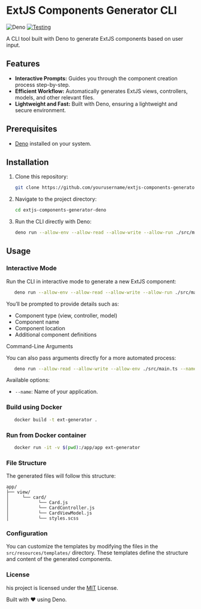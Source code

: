 # ExtJS Components Generator CLI

![Deno](https://img.shields.io/badge/Deno-2.0+-green.svg)
[![Testing](https://github.com/avenue9977/extjs-components-generator-deno/actions/workflows/deno.yml/badge.svg?branch=master)](https://github.com/avenue9977/extjs-components-generator-deno/actions/workflows/deno.yml)

A CLI tool built with Deno to generate ExtJS components based on user input.

## Features

- **Interactive Prompts:** Guides you through the component creation process step-by-step.
- **Efficient Workflow:** Automatically generates ExtJS views, controllers, models, and other relevant files.
- **Lightweight and Fast:** Built with Deno, ensuring a lightweight and secure environment.

## Prerequisites

- [Deno](https://deno.com/) installed on your system.

## Installation

1. Clone this repository:
   ```bash
   git clone https://github.com/yourusername/extjs-components-generator.git
   ```

2. Navigate to the project directory:
    ```bash
   cd extjs-components-generator-deno
   ```

3. Run the CLI directly with Deno:
   ```bash
   deno run --allow-env --allow-read --allow-write --allow-run ./src/main.ts
   ```
   
## Usage

### Interactive Mode
Run the CLI in interactive mode to generate a new ExtJS component:
   ```bash
      deno run --allow-env --allow-read --allow-write --allow-run ./src/main.ts
   ```
You’ll be prompted to provide details such as:
- Component type (view, controller, model)
- Component name
- Component location
- Additional component definitions

Command-Line Arguments

You can also pass arguments directly for a more automated process:

   ```bash
      deno run --allow-read --allow-write --allow-env ./src/main.ts --name MyApplicationName 
   ```
Available options:
- `--name`: Name of your application.

### Build using Docker

   ```bash
      docker build -t ext-generator .
   ```

### Run from Docker container

   ```bash
      docker run -it -v $(pwd):/app/app ext-generator
   ```

### File Structure

The generated files will follow this structure:
```
app/
├── view/
│     └── card/
│           └── Card.js
│           └── CardController.js
│           └── CardViewModel.js
│           └── styles.scss
```

### Configuration
You can customize the templates by modifying the files in the `src/resources/templates/` directory. These templates define the structure and content of the generated components.

### License
his project is licensed under the [MIT](https://choosealicense.com/licenses/mit/) License.

Built with ❤️ using Deno.

